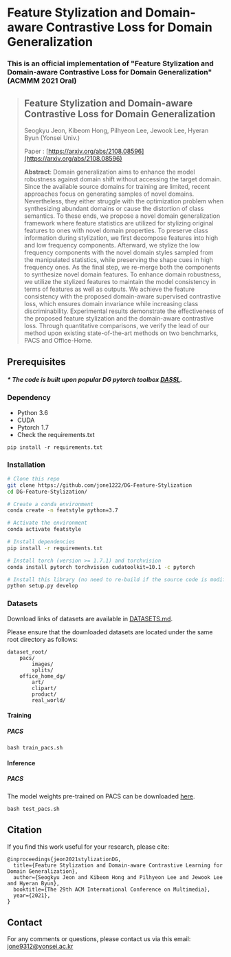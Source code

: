 # Feature Stylization and Domain-aware Contrastive Loss for Domain Generalization

### This is an official implementation of "Feature Stylization and Domain-aware Contrastive Loss for Domain Generalization" (ACMMM 2021 Oral)

> ## Feature Stylization and Domain-aware Contrastive Loss for Domain Generalization
> 
> Seogkyu Jeon, Kibeom Hong, Pilhyeon Lee, Jewook Lee, Hyeran Byun (Yonsei Univ.)
>
> Paper : [https://arxiv.org/abs/2108.08596](https://arxiv.org/abs/2108.08596)
> 
> **Abstract**: Domain generalization aims to enhance the model robustness against domain shift without accessing the target domain. Since the available source domains for training are limited, recent approaches focus on generating samples of novel domains. Nevertheless, they either struggle with the optimization problem when synthesizing abundant domains or cause the distortion of class semantics. To these ends, we propose a novel domain generalization framework where feature statistics are utilized for stylizing original features to ones with novel domain properties. To preserve class information during stylization, we first decompose features into high and low frequency components. Afterward, we stylize the low frequency components with the novel domain styles sampled from the manipulated statistics, while preserving the shape cues in high frequency ones. As the final step, we re-merge both the components to synthesize novel domain features. To enhance domain robustness, we utilize the stylized features to maintain the model consistency in terms of features as well as outputs. We achieve the feature consistency with the proposed domain-aware supervised contrastive loss, which ensures domain invariance while increasing class discriminability. Experimental results demonstrate the effectiveness of the proposed feature stylization and the domain-aware contrastive loss. Through quantitative comparisons, we verify the lead of our method upon existing state-of-the-art methods on two benchmarks, PACS and Office-Home.

## Prerequisites

##### * The code is built upon popular DG pytorch toolbox [DASSL](https://github.com/KaiyangZhou/Dassl.pytorch).

### Dependency
- Python 3.6
- CUDA
- Pytorch 1.7
- Check the requirements.txt

```
pip install -r requirements.txt
```

### Installation

```bash
# Clone this repo
git clone https://github.com/jone1222/DG-Feature-Stylization
cd DG-Feature-Stylization/

# Create a conda environment
conda create -n featstyle python=3.7

# Activate the environment
conda activate featstyle

# Install dependencies
pip install -r requirements.txt

# Install torch (version >= 1.7.1) and torchvision
conda install pytorch torchvision cudatoolkit=10.1 -c pytorch

# Install this library (no need to re-build if the source code is modified)
python setup.py develop
```

### Datasets
Download links of datasets are available in [DATASETS.md](DATASETS.md).

Please ensure that the downloaded datasets are located under the same root directory as follows:
```
dataset_root/
    pacs/
        images/
        splits/
    office_home_dg/
        art/
        clipart/
        product/
        real_world/
```

#### Training
##### PACS
```
bash train_pacs.sh
```

#### Inference
##### PACS

The model weights pre-trained on PACS can be downloaded [here](https://drive.google.com/file/d/1YAfwFxsvxl6MbR0RJ13bisZ4aUjJb1ah/view?usp=sharing).

```
bash test_pacs.sh
```

## Citation
If you find this work useful for your research, please cite:

```
@inproceedings{jeon2021stylizationDG,
  title={Feature Stylization and Domain-aware Contrastive Learning for Domain Generalization},
  author={Seogkyu Jeon and Kibeom Hong and Pilhyeon Lee and Jewook Lee and Hyeran Byun},
  booktitle={The 29th ACM International Conference on Multimedia},
  year={2021},
}
```

## Contact

For any comments or questions, please contact us via this email:
[jone9312@yonsei.ac.kr](jone9312@yonsei.ac.kr)
